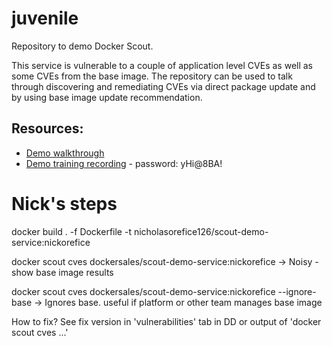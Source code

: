 # juvenile

Repository to demo Docker Scout. 

This service is vulnerable to a couple of application level CVEs as well as some CVEs from the base image. The repository can be used to talk through discovering and remediating CVEs via direct package update and by using base image update recommendation.

## Resources:

* [Demo walkthrough](https://docs.google.com/document/d/1iOD9GxuowNdts_6GoYQZAn0tZ1U2NlL80R0dD9p8Pek/edit#heading=h.cwbhwl5pgrqf)
* [Demo training recording](https://docker.zoom.us/rec/share/jLyBiTCBxxaVF4w5BB4AvrMsS7ZXBfwJsJir8DY2hWHzEK1qAHfUrnsV97HEC6A.Dx72GwfNdMFadOB0) - password: yHi@8BA!



# Nick's steps


docker build . -f Dockerfile -t nicholasorefice126/scout-demo-service:nickorefice

docker scout cves dockersales/scout-demo-service:nickorefice -> Noisy - show base image results

docker scout cves dockersales/scout-demo-service:nickorefice --ignore-base -> Ignores base. useful if platform or other team manages base image

How to fix?
See fix version in 'vulnerabilities' tab in DD or output of 'docker scout cves ...'
